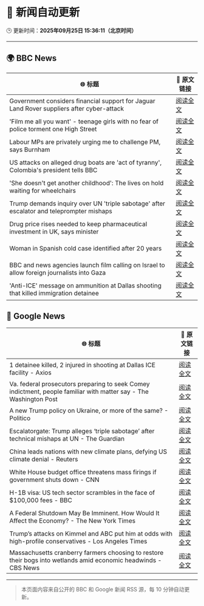 # 🧠 新闻自动更新

🕒 更新时间：**2025年09月25日 15:36:11（北京时间）**

---

## 🌍 BBC News

| 🌐 标题 | 🔗 原文链接 |
|--------|-------------|
| Government considers financial support for Jaguar Land Rover suppliers after cyber-attack | [阅读全文](https://www.bbc.com/news/articles/c62nv0xx32go?at_medium=RSS&at_campaign=rss) |
| 'Film me all you want' - teenage girls with no fear of police torment one High Street | [阅读全文](https://www.bbc.com/news/articles/c0q751vlxw1o?at_medium=RSS&at_campaign=rss) |
| Labour MPs are privately urging me to challenge PM, says Burnham | [阅读全文](https://www.bbc.com/news/articles/c7v1m873mjyo?at_medium=RSS&at_campaign=rss) |
| US attacks on alleged drug boats are 'act of tyranny', Colombia's president tells BBC | [阅读全文](https://www.bbc.com/news/articles/cy8rjp178mno?at_medium=RSS&at_campaign=rss) |
| 'She doesn't get another childhood': The lives on hold waiting for wheelchairs | [阅读全文](https://www.bbc.com/news/articles/cm2zwm8m41mo?at_medium=RSS&at_campaign=rss) |
| Trump demands inquiry over UN 'triple sabotage' after escalator and teleprompter mishaps | [阅读全文](https://www.bbc.com/news/articles/c3dr0zrr1kpo?at_medium=RSS&at_campaign=rss) |
| Drug price rises needed to keep pharmaceutical investment in UK, says minister | [阅读全文](https://www.bbc.com/news/articles/cre53qgey0eo?at_medium=RSS&at_campaign=rss) |
| Woman in Spanish cold case identified after 20 years | [阅读全文](https://www.bbc.com/news/articles/cj4yqwnl1q7o?at_medium=RSS&at_campaign=rss) |
| BBC and news agencies launch film calling on Israel to allow foreign journalists into Gaza | [阅读全文](https://www.bbc.com/news/articles/c8d7yrp80m8o?at_medium=RSS&at_campaign=rss) |
| 'Anti-ICE' message on ammunition at Dallas shooting that killed immigration detainee | [阅读全文](https://www.bbc.com/news/articles/ckge9d26z1ro?at_medium=RSS&at_campaign=rss) |

## 📰 Google News

| 🌐 标题 | 🔗 原文链接 |
|--------|-------------|
| 1 detainee killed, 2 injured in shooting at Dallas ICE facility - Axios | [阅读全文](https://news.google.com/rss/articles/CBMiekFVX3lxTE54X1N4YjVLWDZFT3AtdW43eWlfY1Y2dHR3Q2trUk02S0t5TE1NYjB3VC1UdFJOTVBXRzU3MF9raUJqNC13WEszQ2R6NkhXX3daM0NZM3hnQS1laTI0ODA4aGFVU185clZ3Y0toOFBtSUc0Ymp6RXgwT3hB?oc=5) |
| Va. federal prosecutors preparing to seek Comey indictment, people familiar with matter say - The Washington Post | [阅读全文](https://news.google.com/rss/articles/CBMiowFBVV95cUxOZ2NHbmVmQ2w1TlJ3Z2F6ZTlkRURjajVxUUNObWlsbVdKVGRNLXpnOXVfbE9RRzZHR3drUFdpc3ctVDkzQ0s4SUZXMFFBbDJfS3hMTWxtNEM1b3VjWURBdUlhNjFnZWRIU2dFMUQ3SmVfZVVKMy16dmprN3J0OTFBUTlGSFFyZW9lMUUyOVg0dks3RTV2TERMYkpNa3NwWk9rSFZB?oc=5) |
| A new Trump policy on Ukraine, or more of the same? - Politico | [阅读全文](https://news.google.com/rss/articles/CBMiggFBVV95cUxOdWRjVS1FR3hPYVc4NjIwSzd0SzBvY3BXUVI5VWRyR0tRZkVmXzQwMk9rS3NNbWNJSXdZSkdXSWxCckJJZmZCRnFicktncGptcUNzbUdiTW5zeFVpcmFYTm5hdk5nYUdrQ0ViTGV0UmNDQXBYSS1vaVBqYWVkX1pBclNn?oc=5) |
| Escalatorgate: Trump alleges ‘triple sabotage’ after technical mishaps at UN - The Guardian | [阅读全文](https://news.google.com/rss/articles/CBMisAFBVV95cUxQWExiUW5JV2xTWktSYTNjamRpRDNMNjJzS09iRVhibWcxbVdMR0J0dkd5bHVMSHJZWnFMNHBVQmxKQjlWLXg4Zkt5VHZkcHNld3dMN3huYXh0RE9GOGZHbWc4eUx0TmJzVFVldFR2bWdLMzhVQXFudE40SkFqNmlvaUpIcU9MNzJqcFVUN01YR1VoSzZHOXgtVDVFbWJYRnpWRVk0SWE1dWVmbGcyWjYyTg?oc=5) |
| China leads nations with new climate plans, defying US climate denial - Reuters | [阅读全文](https://news.google.com/rss/articles/CBMivgFBVV95cUxQd1lNRV9DZVBWd0c1Y1o2amhoZXVETG81Q3BsdVpGZ0VUQlB3eHNfZm1VM21fcmRkZHlxNFB2M08wZHZleEVsTTdiWFc4TVdHSDBST2N4OThNdm94VkZKbXB3QVRQb1ZlVW5xdUU3aEMzb3BRd0h3Z1ZTRlhEVE1CSm5lRml2em1XeGREWkMtd3dTYU1VSjN3ejJSdVNoUFNmV01mTklkakptU2JfVDZoWTdpRy1oTjZiMV9tZkRR?oc=5) |
| White House budget office threatens mass firings if government shuts down - CNN | [阅读全文](https://news.google.com/rss/articles/CBMijgFBVV95cUxORno1d2pVanBMYTRIQllBdXVlanFYU3FQT3ZrdnVoeU02LUI1SUl5ZUNNNUVGYTNoU0ZXNThYUnBCTC1zdlNaWTFMZlpKLWtxdkZ4REZCTF9iek9RUDdEM0lXVFVyRWM4RXlwOTNOZTFJai1qM1RuelpSdldGcEJIM2lYMlVRWG41a1BEMHZn?oc=5) |
| H-1B visa: US tech sector scrambles in the face of $100,000 fees - BBC | [阅读全文](https://news.google.com/rss/articles/CBMiWkFVX3lxTE1FZjdrTGJ3cGZTcDQ5SWVrYmYxNHJHODgxYnp3Qzl3Tkg1WTF4ZDFrNUpGZFdULXJFLVpPelg3RThnS0loT2RQY1VycWJUZ2JfTUlOVWNLZWFUZ9IBX0FVX3lxTE14T0MxMm9yYW91QXZlNnFCcE5lMm9ocjlyRXJkQmxETU9DZjFfWXEyX0VrdUdQMGRKQmxFVjBBdXRoXzRlTjgxc3ZYOGdSbzJfZTdrNTJ2U2ZyMTRCbzFN?oc=5) |
| A Federal Shutdown May Be Imminent. How Would It Affect the Economy? - The New York Times | [阅读全文](https://news.google.com/rss/articles/CBMiigFBVV95cUxPZmtST0gzZjN1NlFqaXRyQmI3eFVvQ0R2YVJHZkw5ZmVfVmV1SDQwWmw3UUhITEdmNzduZVI3amVsRzhrTkNUSWRfOWQzY3VNd0JMTHhrNzhsT2c0azN1Z2JacExvdVhGenZRUkhhQnczV01OQk9WSzFIY1p2ZWZIanJkMFVWemNtRHc?oc=5) |
| Trump’s attacks on Kimmel and ABC put him at odds with high-profile conservatives - Los Angeles Times | [阅读全文](https://news.google.com/rss/articles/CBMiowFBVV95cUxOcHEtTTNXazVqS3Nxa2pnSWdCWGJVOUtqRFR0QWJQTzZlbUhfNUNGY0VKaDlBRE1FZ3VGV0JKTFRseFRnV2dpZ0lHcXJYNFg0MVFVVkZJU2pkMHJqUEpydXByWTI5WUtkaGczYWxfbVQwMEQ5eW9xakEyQUpZWW03V0JlcUZHU29tWmE1RkxjSTVVUGk3OGlBYXVoMXlaZXpreTFJ?oc=5) |
| Massachusetts cranberry farmers choosing to restore their bogs into wetlands amid economic headwinds - CBS News | [阅读全文](https://news.google.com/rss/articles/CBMioAFBVV95cUxPZ005U3pFVnRySUdpN04zNUF2LUhEc29vU0ZTczNodGozYnYtbVJDQVR6ZXVGQ2Q1elJXVzlVc01NNFpUZXkybTVrUWtRWS10NEJTcnBtUXFDeWVOY1BNaV92Z3MzSmpFNWlDODhXWnFndFU0R2RRc2ttVWtzVFFLTU5XU3FkYVJuQ3dUTFpOQ2trWm0yR0xmVGEtaTRVYUU40gGmAUFVX3lxTE05dFZwNVNPeExyMlpWWkhib0c1bGp1V1FGSS1UczNpbDg2SzFFcjQ1RFJ5ekdGYUhQZEZYcFZKd3Fzc2pXMG1qVUlOOXQ0M0lRT0xraWF5VWM4STFqS2htdXB6eFRqcERCUDhleWhReUhIaEU1bWY5dkE1T2l3cnVsd2hYSXkzQ0JicG96eGR6RmVhSjd6bkxoajBXQVZkSktuTkg1ZWc?oc=5) |

---
> 本页面内容来自公开的 BBC 和 Google 新闻 RSS 源，每 10 分钟自动更新。